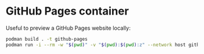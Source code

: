 # GitHub Pages container

Useful to preview a GitHub Pages website locally:

```sh
podman build . -t github-pages
podman run -i --rm -w "$(pwd)" -v "$(pwd):$(pwd):z" --network host github-pages
```
